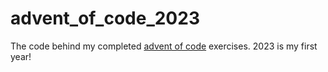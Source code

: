 # advent_of_code_2023
The code behind my completed [advent of code](https://adventofcode.com/) exercises. 2023 is my first year!
